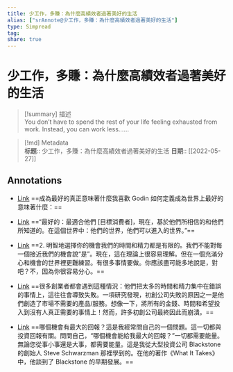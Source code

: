 ```yaml
---
title: 少工作，多賺：為什麼高績效者過著美好的生活
alias: ["srAnnote@少工作，多賺：為什麼高績效者過著美好的生活"]
type: Simpread
tag: 
share: true
---
```


# 少工作，多賺：為什麼高績效者過著美好的生活

> [!summary] 描述  
> You don’t have to spend the rest of your life feeling exhausted from work. Instead, you can work less......

> [!md] Metadata  
> **标题**:: 少工作，多賺：為什麼高績效者過著美好的生活
> **日期**:: [[2022-05-27]]  

## Annotations

- [Link](http://localhost:7026/reading/61#id=1653650369097)
==成為最好的真正意味著什麼我喜歡 Godin 如何定義成為世界上最好的意味著什麼：==

- [Link](http://localhost:7026/reading/61#id=1653650371434)
==“最好的：最適合他們 [目標消費者]，現在，基於他們所相信的和他們所知道的。在這個世界中：他們的世界，他們可以進入的世界。”==

- [Link](http://localhost:7026/reading/61#id=1653650389430)
==2. 明智地選擇你的機會我們的時間和精力都是有限的。我們不能對每一個接近我們的機會說“是”。現在，這在理論上很容易理解。但在一個充滿分心和機會的世界裡更難練習。有很多事情要做。你應該盡可能多地說是，對吧？不，因為你很容易分心。==

- [Link](http://localhost:7026/reading/61#id=1653650395375)
==很多創業者都會遇到這種情況：他們把太多的時間和精力集中在錯誤的事情上，這往往會導致失敗。一項研究發現，初創公司失敗的原因之一是他們創造了市場不需要的產品/服務。想像一下，將所有的金錢、時間和希望投入到沒有人真正需要的事情上！然而，許多初創公司最終因此而崩潰。==

- [Link](http://localhost:7026/reading/61#id=1653650401574)
==哪個機會有最大的回報？這是我經常問自己的一個問題。這一切都與投資回報有關。問問自己，“哪個機會能給我最大的回報？”一切都需要能量。無論您從事小事還是大事，都需要能量。這是我從大型投資公司 Blackstone 的創始人 Steve Schwarzman 那裡學到的。在他的著作《What It Takes》中，他談到了 Blackstone 的早期發展。==


